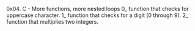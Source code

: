 0x04. C - More functions, more nested loops
0_  function that checks for uppercase character.
1_ function that checks for a digit (0 through 9).
2_ function that multiplies two integers.
